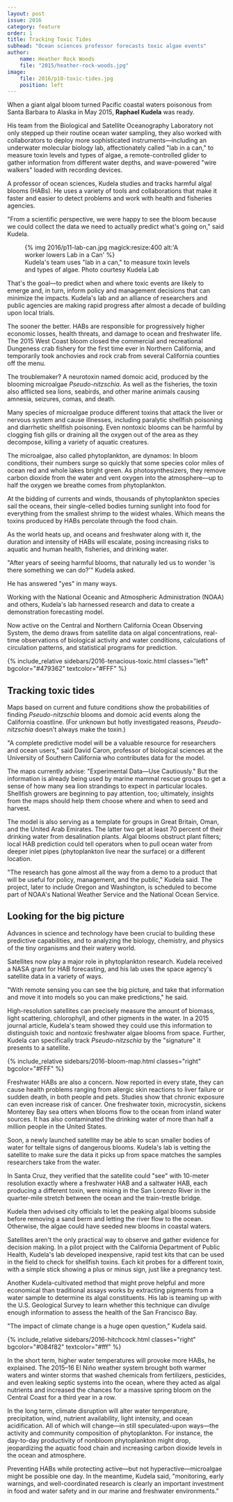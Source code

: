 ```yaml
---
layout: post
issue: 2016
category: feature
order: 1
title: Tracking Toxic Tides
subhead: "Ocean sciences professor forecasts toxic algae events"
author:
    name: Heather Rock Woods
    file: "2015/heather-rock-woods.jpg"
image:
    file: 2016/p10-toxic-tides.jpg
    position: left
---
```


When a giant algal bloom turned Pacific coastal waters poisonous from Santa Barbara to Alaska in May 2015, **Raphael Kudela** was ready.

His team from the Biological and Satellite Oceanography Laboratory not only stepped up their routine ocean water sampling, they also worked with collaborators to deploy more sophisticated instruments&mdash;including an underwater molecular biology lab, affectionately called "lab in a can," to measure toxin levels and types of algae, a remote-controlled glider to gather information from different water depths, and wave-powered "wire walkers" loaded with recording devices.

A professor of ocean sciences, Kudela studies and tracks harmful algal blooms (HABs). He uses a variety of tools and collaborations that make it faster and easier to detect problems and work with health and fisheries agencies.

"From a scientific perspective, we were happy to see the bloom because we could collect the data we need to actually predict what's going on," said Kudela.

<figure class="right" style="width:400px;">
  {% img 2016/p11-lab-can.jpg magick:resize:400 alt:'A worker lowers Lab in a Can' %}
  <figcaption>Kudela's team uses "lab in a can," to measure toxin levels and types of algae. Photo courtesy Kudela Lab
</figcaption>
</figure>

That's the goal&mdash;to predict when and where toxic events are likely to emerge and, in turn, inform policy and management decisions that can minimize the impacts. Kudela's lab and an alliance of researchers and public agencies are making rapid progress after almost a decade of building upon local trials.

The sooner the better. HABs are responsible for progressively higher economic losses, health threats, and damage to ocean and freshwater life. The 2015 West Coast bloom closed the commercial and recreational Dungeness crab fishery for the first time ever in Northern California, and temporarily took anchovies and rock crab from several California counties off the menu.

The troublemaker? A neurotoxin named domoic acid, produced by the blooming microalgae _Pseudo-nitzschia_. As well as the fisheries, the toxin also afflicted sea lions, seabirds, and other marine animals causing amnesia, seizures, comas, and death.

Many species of microalgae produce different toxins that attack the liver or nervous system and cause illnesses, including paralytic shellfish poisoning and diarrhetic shellfish poisoning. Even nontoxic blooms can be harmful by clogging fish gills or draining all the oxygen out of the area as they decompose, killing a variety of aquatic creatures.

The microalgae, also called phytoplankton, are dynamos: In bloom conditions, their numbers surge so quickly that some species color miles of ocean red and whole lakes bright green. As photosynthesizers, they remove carbon dioxide from the water and vent oxygen into the atmosphere&mdash;up to half the oxygen we breathe comes from phytoplankton.

At the bidding of currents and winds, thousands of phytoplankton species sail the oceans, their single-celled bodies turning sunlight into food for everything from the smallest shrimp to the widest whales. Which means the toxins produced by HABs percolate through the food chain.

As the world heats up, and oceans and freshwater along with it, the duration and intensity of HABs will escalate, posing increasing risks to aquatic and human health, fisheries, and drinking water.

"After years of seeing harmful blooms, that naturally led us to wonder 'is there something we can do?'" Kudela asked.

He has answered "yes" in many ways.

Working with the National Oceanic and Atmospheric Administration (NOAA) and others, Kudela's lab harnessed research and data to create a demonstration forecasting model.

Now active on the Central and Northern California Ocean Observing System, the demo draws from satellite data on algal concentrations, real-time observations of biological activity and water conditions, calculations of circulation patterns, and statistical programs for prediction.

{% include_relative sidebars/2016-tenacious-toxic.html classes="left" bgcolor="#479362" textcolor="#FFF" %}

## Tracking toxic tides

Maps based on current and future conditions show the probabilities of finding _Pseudo-nitzschia_ blooms and domoic acid events along the California coastline. (For unknown but hotly investigated reasons, _Pseudo-nitzschia_ doesn't always make the toxin.)

"A complete predictive model will be a valuable resource for researchers and ocean users," said David Caron, professor of biological sciences at the University of Southern California who contributes data for the model.

The maps currently advise: "Experimental Data&mdash;Use Cautiously." But the information is already being used by marine mammal rescue groups to get a sense of how many sea lion strandings to expect in particular locales. Shellfish growers are beginning to pay attention, too; ultimately, insights from the maps should help them choose where and when to seed and harvest.

The model is also serving as a template for groups in Great Britain, Oman, and the United Arab Emirates. The latter two get at least 70 percent of their drinking water from desalination plants. Algal blooms obstruct plant filters; local HAB prediction could tell operators when to pull ocean water from deeper inlet pipes (phytoplankton live near the surface) or a different location.

"The research has gone almost all the way from a demo to a product that will be useful for policy, management, and the public," Kudela said. The project, later to include Oregon and Washington, is scheduled to become part of NOAA's National Weather Service and the National Ocean Service.

## Looking for the big picture

Advances in science and technology have been crucial to building these predictive capabilities, and to analyzing the biology, chemistry, and physics of the tiny organisms and their watery world.

Satellites now play a major role in phytoplankton research. Kudela received a NASA grant for HAB forecasting, and his lab uses the space agency's satellite data in a variety of ways.

"With remote sensing you can see the big picture, and take that information and move it into models so you can make predictions," he said.

High-resolution satellites can precisely measure the amount of biomass, light scattering, chlorophyll, and other pigments in the water. In a 2015 journal article, Kudela's team showed they could use this information to distinguish toxic and nontoxic freshwater algae blooms from space. Further, Kudela can specifically track _Pseudo-nitzschia_ by the "signature" it presents to a satellite.

{% include_relative sidebars/2016-bloom-map.html classes="right" bgcolor="#FFF" %}

Freshwater HABs are also a concern. Now reported in every state, they can cause health problems ranging from allergic skin reactions to liver failure or sudden death, in both people and pets. Studies show that chronic exposure can even increase risk of cancer. One freshwater toxin, microcystin, sickens Monterey Bay sea otters when blooms flow to the ocean from inland water sources. It has also contaminated the drinking water of more than half a million people in the United States.

Soon, a newly launched satellite may be able to scan smaller bodies of water for telltale signs of dangerous blooms. Kudela's lab is vetting the satellite to make sure the data it picks up from space matches the samples researchers take from the water.

In Santa Cruz, they verified that the satellite could "see" with 10-meter resolution exactly where a freshwater HAB and a saltwater HAB, each producing a different toxin, were mixing in the San Lorenzo River in the quarter-mile stretch between the ocean and the train-trestle bridge.

Kudela then advised city officials to let the peaking algal blooms subside before removing a sand berm and letting the river flow to the ocean. Otherwise, the algae could have seeded new blooms in coastal waters.

Satellites aren't the only practical way to observe and gather evidence for decision making. In a pilot project with the California Department of Public Health, Kudela's lab developed inexpensive, rapid test kits that can be used in the field to check for shellfish toxins. Each kit probes for a different toxin, with a simple stick showing a plus or minus sign, just like a pregnancy test.

Another Kudela-cultivated method that might prove helpful and more economical than traditional assays works by extracting pigments from a water sample to determine its algal constituents. His lab is teaming up with the U.S. Geological Survey to learn whether this technique can divulge enough information to assess the health of the San Francisco Bay.

"The impact of climate change is a huge open question," Kudela said.

{% include_relative sidebars/2016-hitchcock.html classes="right" bgcolor="#084f82" textcolor="#fff" %}

In the short term, higher water temperatures will provoke more HABs, he explained. The 2015–16 El Niño weather system brought both warmer waters and winter storms that washed chemicals from fertilizers, pesticides, and even leaking septic systems into the ocean, where they acted as algal nutrients and increased the chances for a massive spring bloom on the Central Coast for a third year in a row.

In the long term, climate disruption will alter water temperature, precipitation, wind, nutrient availability, light intensity, and ocean acidification. All of which will change&mdash;in still speculated-upon ways&mdash;the activity and community composition of phytoplankton. For instance, the day-to-day productivity of nonbloom phytoplankton might drop, jeopardizing the aquatic food chain and increasing carbon dioxide levels in the ocean and atmosphere.

Preventing HABs while protecting active&mdash;but not hyperactive&mdash;microalgae might be possible one day. In the meantime, Kudela said, "monitoring, early warnings, and well-coordinated research is clearly an important investment in food and water safety and in our marine and freshwater environments."

